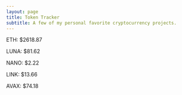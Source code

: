 ```yaml
---
layout: page
title: Token Tracker
subtitle: A few of my personal favorite cryptocurrency projects.
---
```


<!--BEGINCRYPTOINPUT-->
ETH: $2618.87

LUNA: $81.62

NANO: $2.22

LINK: $13.66

AVAX: $74.18

<!--ENDCRYPTOINPUT-->
